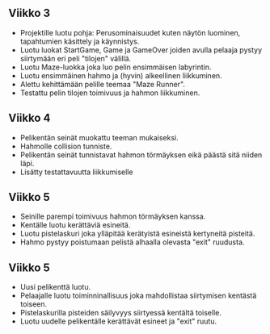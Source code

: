## Viikko 3
* Projektille luotu pohja: Perusominaisuudet kuten näytön luominen, tapahtumien käsittely ja käynnistys.
* Luotu luokat StartGame, Game ja GameOver joiden avulla pelaaja pystyy siirtymään eri peli "tilojen" välillä.
* Luotu Maze-luokka joka luo pelin ensimmäisen labyrintin.
* Luotu ensimmäinen hahmo ja (hyvin) alkeellinen liikkuminen.
* Alettu kehittämään pelille teemaa "Maze Runner".
* Testattu pelin tilojen toimivuus ja hahmon liikkuminen.

## Viikko 4
* Pelikentän seinät muokattu teeman mukaiseksi.
* Hahmolle collision tunniste.
* Pelikentän seinät tunnistavat hahmon törmäyksen eikä päästä sitä niiden läpi.
* Lisätty testattavuutta liikkumiselle

## Viikko 5
* Seinille parempi toimivuus hahmon törmäyksen kanssa.
* Kentälle luotu kerättäviä esineitä.
* Luotu pistelaskuri joka ylläpitää kerätyistä esineistä kertyneitä pisteitä.
* Hahmo pystyy poistumaan pelistä alhaalla olevasta "exit" ruudusta.

## Viikko 5
* Uusi pelikenttä luotu.
* Pelaajalle luotu toiminninallisuus joka mahdollistaa siirtymisen kentästä toiseen.
* Pistelaskurilla pisteiden säilyvyys siirtyessä kentältä toiselle.
* Luotu uudelle pelikentälle kerättävät esineet ja "exit" ruutu.
